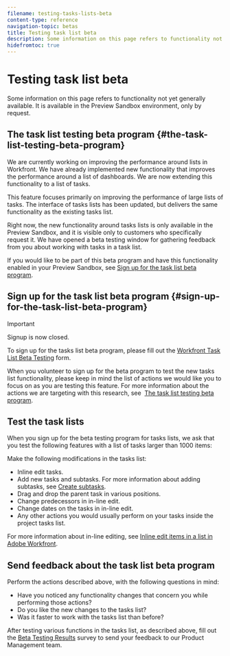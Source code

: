 ```yaml
---
filename: testing-tasks-lists-beta
content-type: reference
navigation-topic: betas
title: Testing task list beta
description: Some information on this page refers to functionality not yet generally available. It is available in the Preview Sandbox environment, only by request.
hidefromtoc: true
---
```


# Testing task list beta

Some information on this page refers to functionality not yet generally available. It is available in the Preview Sandbox environment, only by request.&nbsp;

## The task list testing beta program {#the-task-list-testing-beta-program}

We are currently working on improving the performance around lists in Workfront. We have already implemented new functionality that improves the performance around a list of dashboards. We are&nbsp;now extending this functionality to a list of tasks.&nbsp;

This feature focuses primarily on improving the performance of large lists of tasks. The interface of tasks lists has been updated, but delivers the same functionality as the existing tasks list.&nbsp;

Right now, the new functionality around tasks lists is only available in the Preview Sandbox, and it is visible only to customers who specifically request it. We have opened a beta testing window for gathering feedback from you about working with tasks in a task list.&nbsp;

If you would like to be part of this beta program and have this functionality enabled in your Preview Sandbox, see [Sign up for the task list beta program](#sign-up-for-the-task-list-beta-program).

## Sign up for the task list beta program {#sign-up-for-the-task-list-beta-program}

>[!IMPORTANT]
>
>Signup is now closed.&nbsp;

To sign up for the tasks list beta program, please fill out the [Workfront Task List Beta Testing](https://docs.google.com/forms/d/e/1FAIpQLScPMRQBQDW5YNGFTx5UCYRoT2SPfTOu1s8KocSx_ZYbI6YQEQ/viewform?c=0&w=1) form.

When you volunteer to sign up for the beta program to test the new tasks list functionality, please keep in mind the list of actions we would like you to focus on as you are testing this feature. For more information about the actions we are targeting with this research, see&nbsp; [The task list testing beta program](#the-task-list-testing-beta-program).

## Test the task lists

When you sign up for the&nbsp;beta testing program for tasks lists, we ask that you test the following features with a list of tasks larger than 1000 items:

Make the following modifications in the tasks list:

* Inline edit tasks.&nbsp;
* Add new tasks and subtasks. For more information about adding subtasks, see [Create subtasks](../../manage-work/tasks/create-tasks/create-subtasks.md).
* Drag and drop the parent task in various&nbsp;positions.
* Change predecessors in in-line edit.
* Change dates on the tasks in in-line edit.
* Any other actions you would usually perform on your tasks inside the project tasks list.

For more information about in-line editing, see [Inline edit items in a list in Adobe Workfront](../../workfront-basics/navigate-workfront/use-lists/inline-edit-objects.md).

## Send feedback about the task list beta program

Perform the actions described above, with the following questions in mind:

* Have you noticed any functionality changes that concern you while performing those actions?
* Do you like the new changes to the tasks list?
* Was it faster to work with the tasks list than before?

After testing various functions in the tasks list, as described&nbsp;above,&nbsp;fill out the [Beta Testing Results](https://docs.google.com/forms/d/e/1FAIpQLScmoMXos_o88dAdTEfb_pvCS43S8Zt2LY_fxMW2VJdAyszsLQ/viewform) survey to send your feedback to our Product Management team.&nbsp; 
